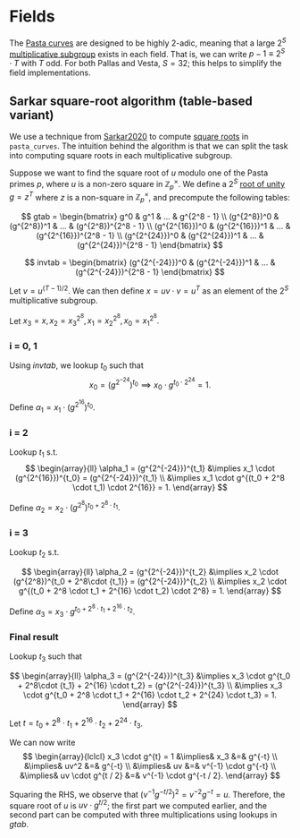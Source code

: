 # Fields

The [Pasta curves](https://electriccoin.co/blog/the-pasta-curves-for-halo-2-and-beyond/)
are designed to be highly 2-adic, meaning that a large $2^S$
[multiplicative subgroup](../../background/fields.md#multiplicative-subgroups) exists in
each field. That is, we can write $p - 1 \equiv 2^S \cdot T$ with $T$ odd. For both Pallas
and Vesta, $S = 32$; this helps to simplify the field implementations.

## Sarkar square-root algorithm (table-based variant)

We use a technique from [Sarkar2020](https://eprint.iacr.org/2020/1407.pdf) to compute
[square roots](../../background/fields.md#square-roots) in `pasta_curves`. The intuition
behind the algorithm is that we can split the task into computing square roots in each
multiplicative subgroup.

Suppose we want to find the square root of $u$ modulo one of the Pasta primes $p$, where
$u$ is a non-zero square in $\mathbb{Z}_p^\times$. We define a $2^S$
[root of unity](../../background/fields.md#roots-of-unity) $g = z^T$ where $z$ is a
non-square in $\mathbb{Z}_p^\times$, and precompute the following tables:

$$
gtab = \begin{bmatrix}
g^0 & g^1 & ... & g^{2^8 - 1} \\
(g^{2^8})^0 & (g^{2^8})^1 & ... & (g^{2^8})^{2^8 - 1} \\
(g^{2^{16}})^0 & (g^{2^{16}})^1 & ... & (g^{2^{16}})^{2^8 - 1} \\
(g^{2^{24}})^0 & (g^{2^{24}})^1 & ... & (g^{2^{24}})^{2^8 - 1}
\end{bmatrix}
$$

$$
invtab = \begin{bmatrix}
(g^{2^{-24}})^0 & (g^{2^{-24}})^1 & ... & (g^{2^{-24}})^{2^8 - 1}
\end{bmatrix}
$$

Let $v = u^{(T-1)/2}$. We can then define $x = uv \cdot v = u^T$ as an element of the
$2^S$ multiplicative subgroup.

Let $x_3 = x, x_2 = x_3^{2^8}, x_1 = x_2^{2^8}, x_0 = x_1^{2^8}.$

### i = 0, 1
Using $invtab$, we lookup $t_0$ such that
$$
x_0 = (g^{2^{-24}})^{t_0} \implies x_0 \cdot g^{t_0 \cdot 2^{24}} = 1.
$$

Define $\alpha_1 = x_1 \cdot (g^{2^{16}})^{t_0}.$

### i = 2
Lookup $t_1$ s.t. 
$$
\begin{array}{ll}
\alpha_1 = (g^{2^{-24}})^{t_1} &\implies x_1 \cdot (g^{2^{16}})^{t_0} = (g^{2^{-24}})^{t_1} \\
&\implies
x_1 \cdot g^{(t_0 + 2^8 \cdot t_1) \cdot 2^{16}} = 1.
\end{array}
$$

Define $\alpha_2 = x_2 \cdot (g^{2^8})^{t_0 + 2^8 \cdot t_1}.$
         
### i = 3
Lookup $t_2$ s.t. 

$$
\begin{array}{ll}
\alpha_2 = (g^{2^{-24}})^{t_2} &\implies x_2 \cdot (g^{2^8})^{t_0 + 2^8\cdot {t_1}} = (g^{2^{-24}})^{t_2} \\
&\implies x_2 \cdot g^{(t_0 + 2^8 \cdot t_1 + 2^{16} \cdot t_2) \cdot 2^8} = 1.
\end{array}
$$

Define $\alpha_3 = x_3 \cdot g^{t_0 + 2^8 \cdot t_1 + 2^{16} \cdot t_2}.$

### Final result
Lookup $t_3$ such that

$$
\begin{array}{ll}
\alpha_3 = (g^{2^{-24}})^{t_3} &\implies x_3 \cdot g^{t_0 + 2^8\cdot {t_1} + 2^{16} \cdot t_2} = (g^{2^{-24}})^{t_3} \\
&\implies x_3 \cdot g^{t_0 + 2^8 \cdot t_1 + 2^{16} \cdot t_2 + 2^{24} \cdot t_3} = 1.
\end{array}
$$

Let $t = t_0 + 2^8 \cdot t_1 + 2^{16} \cdot t_2 + 2^{24} \cdot t_3$.

We can now write
$$
\begin{array}{lclcl}
x_3 \cdot g^{t} = 1 &\implies& x_3 &=& g^{-t} \\
&\implies& uv^2 &=& g^{-t} \\
&\implies& uv &=& v^{-1} \cdot g^{-t} \\
&\implies& uv \cdot g^{t / 2} &=& v^{-1} \cdot g^{-t / 2}.
\end{array}
$$

Squaring the RHS, we observe that $(v^{-1} g^{-t / 2})^2 = v^{-2}g^{-t} = u.$ Therefore,
the square root of $u$ is $uv \cdot g^{t / 2}$; the first part we computed earlier, and
the second part can be computed with three multiplications using lookups in $gtab$.
